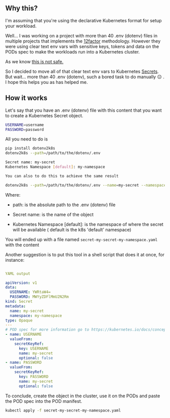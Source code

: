 ## Why this?
I'm assuming that you're using the declarative Kubernetes format for setup your workload.

Well... I was working on a project with more than 40 .env (dotenv) files in multiple projects that implements the [12factor](https://12factor.net/) methodology. However they were using clear text env vars with sensitive keys, tokens and data on the PODs spec to make the workloads run into a Kubernetes cluster. 

As we know [this is not safe.](https://kubernetes.io/docs/concepts/configuration/secret/#information-security-for-secrets)

So I decided to move all of that clear text env vars to Kubernetes [Secrets](https://kubernetes.io/docs/concepts/configuration/secret/#creating-a-secret). But wait... more than 40 .env (dotenv), such a bored task to do manually :neutral_face: . I hope this helps you as has helped me. 


## How it works

Let's say that you have an .env (dotenv) file with this content that you want to create a Kubernetes Secret object.

```bash
USERNAME=username
PASSWORD=password
```
All you need to do is
```bash
pip install dotenv2k8s
dotenv2k8s --path=/path/to/the/dotenv/.env

Secret name: my-secret
Kubernetes Namespace [default]: my-namespace
```
```bash
You can also to do this to achieve the same result

dotenv2k8s --path=/path/to/the/dotenv/.env --name=my-secret --namespace=my-namespace
```
Where:

- path: is the absolute path to the .env (dotenv) file

- Secret name: is the name of the object

- Kubernetes Namespace [default]: is the namespace of where the secret will be available ( default is the k8s 'default' namespace)

You will ended up with a file named `secret-my-secret-my-namespace.yaml` with the content

Another suggestion is to put this tool in a shell script that does it at once, for instance:

```

```

```yaml
YAML output

apiVersion: v1
data:
  USERNAME: YWRtaW4=
  PASSWORD: MWYyZDFlMmU2N2Rm
kind: Secret
metadata:
  name: my-secret
  namespace: my-namespace
type: Opaque
---
# POD spec for more information go to https://kubernetes.io/docs/concepts/configuration/secret/#using-secrets-as-environment-variables
- name: USERNAME
  valueFrom:
    secretKeyRef:
      key: USERNAME
      name: my-secret
      optional: false
- name: PASSWORD
  valueFrom:
    secretKeyRef:
      key: PASSWORD
      name: my-secret
      optional: false

```

To conclude, create the object in the cluster, use it on the PODs and paste the POD spec into the POD manifest.

```bash
kubectl apply -f secret-my-secret-my-namespace.yaml
```